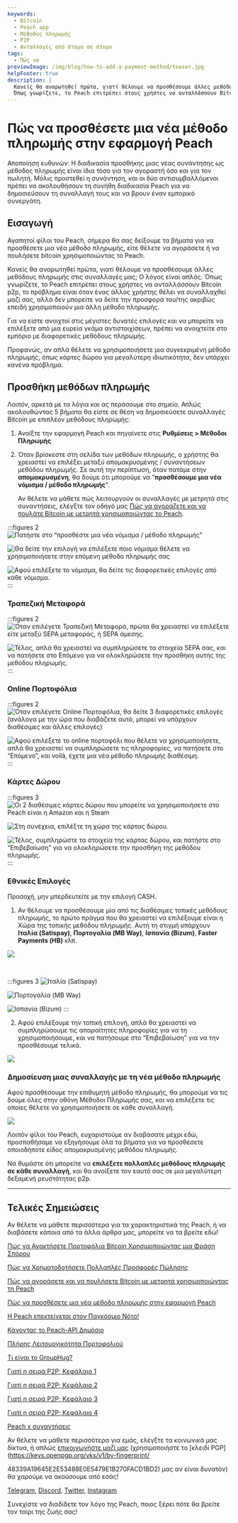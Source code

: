 ```yaml
---
keywords:
  - Bitcoin
  - Peach app
  - Μέθοδος πληρωμής
  - P2P
  - Ανταλλαγές από άτομο σε άτομο
tags:
  - Πώς να
previewImage: /img/blog/how-to-add-a-payment-method/teaser.jpg
helpFooter: true
description: |
  Κανείς θα αναρωτηθεί πρώτα, γιατί θέλουμε να προσθέσουμε άλλες μεθόδους πληρωμής στις συναλλαγές μας; Ο λόγος είναι απλός.
  Όπως γνωρίζετε, το Peach επιτρέπει στους χρήστες να ανταλλάσσουν Bitcoin p2p, το πρόβλημα είναι όταν ένας άλλος χρήστης θέλει να συναλλαχθεί μαζί σας, αλλά δεν μπορείτε να δείτε την προσφορά του/της ακριβώς επειδή χρησιμοποιούν μια άλλη μέθοδο πληρωμής. Για να είστε ανοιχτοί στις μέγιστες δυνατές επιλογές και να μπορείτε να επιλέξετε από μια ευρεία γκάμα αντιστοιχίσεων, πρέπει να ανοιχτείτε στο εμπόριο με διαφορετικές μεθόδους πληρωμής.
---
```


# Πώς να προσθέσετε μια νέα μέθοδο πληρωμής στην εφαρμογή Peach

Αποποίηση ευθυνών: Η διαδικασία προσθήκης μιας νέας συνάντησης ως μέθοδος πληρωμής είναι ίδια τόσο για τον αγοραστή όσο και για τον πωλητή.
Μόλις προστεθεί η συνάντηση, και οι δύο αντισυμβαλλόμενοι πρέπει να ακολουθήσουν τη συνήθη διαδικασία Peach για να δημοσιεύσουν τη συναλλαγή τους και να βρουν έναν εμπορικό συνεργάτη.

## Εισαγωγή

Αγαπητοί φίλοι του Peach, σήμερα θα σας δείξουμε τα βήματα για να προσθέσετε μια νέα μέθοδο πληρωμής, είτε θέλετε να αγοράσετε ή να πουλήσετε bitcoin χρησιμοποιώντας το Peach.

Κανείς θα αναρωτηθεί πρώτα, γιατί θέλουμε να προσθέσουμε άλλες μεθόδους πληρωμής στις συναλλαγές μας; Ο λόγος είναι απλός.
Όπως γνωρίζετε, το Peach επιτρέπει στους χρήστες να ανταλλάσσουν Bitcoin p2p, το πρόβλημα είναι όταν ένας άλλος χρήστης θέλει να συναλλαχθεί μαζί σας, αλλά δεν μπορείτε να δείτε την προσφορά του/της ακριβώς επειδή χρησιμοποιούν μια άλλη
μέθοδο πληρωμής.

Για να είστε ανοιχτοί στις μέγιστες δυνατές επιλογές και να μπορείτε να επιλέξετε από μια ευρεία γκάμα αντιστοιχίσεων, πρέπει να ανοιχτείτε στο εμπόριο με διαφορετικές μεθόδους πληρωμής.

Προφανώς, αν απλά θέλετε να χρησιμοποιήσετε μια συγκεκριμένη μέθοδο πληρωμής, όπως κάρτες δώρου για μεγαλύτερη ιδιωτικότητα, δεν υπάρχει κανένα πρόβλημα.

## Προσθήκη μεθόδων πληρωμής

Λοιπόν, αρκετά με τα λόγια και ας περάσουμε στο σημείο. Απλώς ακολουθώντας 5 βήματα θα είστε σε θέση να δημοσιεύσετε συναλλαγές Bitcoin με επιπλέον μεθόδους
πληρωμής:

1. Ανοίξτε την εφαρμογή Peach και πηγαίνετε στις **Ρυθμίσεις > Μέθοδοι Πληρωμής**

2. Όταν βρίσκεστε στη σελίδα των μεθόδων πληρωμής, ο χρήστης θα χρειαστεί να επιλέξει μεταξύ απομακρυσμένης / συναντήσεων μεθόδου πληρωμής.
   Σε αυτή την περίπτωση, όταν πατάμε στην **απομακρυσμένη**, θα δούμε ότι μπορούμε να "**προσθέσουμε μια νέα νόμισμα / μέθοδο πληρωμής**".

   Αν θέλετε να μάθετε πώς λειτουργούν οι συναλλαγές με μετρητά στις συναντήσεις, ελέγξτε τον οδηγό μας [Πώς να αγοράζετε και να πουλάτε Bitcoin με μετρητά χρησιμοποιώντας το Peach](/blog/how-to-buy-and-sell-bitcoin-with-cash-using-peach/).

:::figures 2
![Πατήστε στο “προσθέστε μια νέα νόμισμα / μέθοδο πληρωμής”](/img/blog/how-to-add-a-payment-method/add-1.png)

![Θα δείτε την επιλογή να επιλέξετε ποιο νόμισμα θέλετε να χρησιμοποιήσετε στην επόμενη μέθοδο πληρωμής σας](/img/blog/how-to-add-a-payment-method/add-2.png)

![Αφού επιλέξετε το νόμισμα, θα δείτε τις διαφορετικές επιλογές από κάθε νόμισμα.](/img/blog/how-to-add-a-payment-method/add-3.png)
:::

### Τραπεζική Μεταφορά

:::figures 2
![Όταν επιλέγετε Τραπεζική Μεταφορά, πρώτα θα χρειαστεί να επιλέξετε είτε μεταξύ SEPA μεταφοράς, ή SEPA άμεσης.](/img/blog/how-to-add-a-payment-method/bank-transfer-1.png)

![Τέλος, απλά θα χρειαστεί να συμπληρώσετε τα στοιχεία SEPA σας, και να πατήσετε στο **Επόμενο** για να ολοκληρώσετε την προσθήκη αυτής της μεθόδου πληρωμής.](/img/blog/how-to-add-a-payment-method/bank-transfer-2.png)
:::

### Online Πορτοφόλια

:::figures 2
![Όταν επιλέγετε Online Πορτοφόλια, θα δείτε 3 διαφορετικές επιλογές (ανάλογα με την ώρα που διαβάζετε αυτό, μπορεί να υπάρχουν διαθέσιμες και άλλες επιλογές)](/img/blog/how-to-add-a-payment-method/online-wallets-1.png)

![Αφού επιλέξετε το online πορτοφόλι που θέλετε να χρησιμοποιήσετε, απλά θα χρειαστεί να συμπληρώσετε τις πληροφορίες, να πατήσετε στο “Επόμενο”, και voilà, έχετε μια νέα μέθοδο πληρωμής διαθέσιμη.](/img/blog/how-to-add-a-payment-method/online-wallets-2.png)
:::

### Κάρτες Δώρου

:::figures 3
![Οι 2 διαθέσιμες κάρτες δώρου που μπορείτε να χρησιμοποιήσετε στο Peach είναι η Amazon και η Steam](/img/blog/how-to-add-a-payment-method/gift-cards-1.png)

![Στη συνέχεια, επιλέξτε τη χώρα της κάρτας δώρου.](/img/blog/how-to-add-a-payment-method/gift-cards-2.png)

![Τέλος, συμπληρώστε τα στοιχεία της κάρτας δώρου, και πατήστε στο “Επιβεβαίωση” για να ολοκληρώσετε την προσθήκη της μεθόδου πληρωμής.](/img/blog/how-to-add-a-payment-method/gift-cards-3.png)
:::

### Εθνικές Επιλογές

Προσοχή, μην μπερδευτείτε με την επιλογή CASH.

1. Αν θέλουμε να προσθέσουμε μία από τις διαθέσιμες τοπικές μεθόδους πληρωμής, το πρώτο πράγμα που θα χρειαστεί να επιλέξουμε είναι η Χώρα της τοπικής μεθόδου πληρωμής. Αυτή τη στιγμή υπάρχουν **Ιταλία (Satispay)**, **Πορτογαλία (MB Way)**, **Ισπανία (Bizum)**, **Faster Payments (ΗΒ)** κλπ.

![](/img/blog/how-to-add-a-payment-method/national-options-1.png)

<br>

:::figures 3
![**Ιταλία (Satispay)**](/img/blog/how-to-add-a-payment-method/national-options-italy.png)

![**Πορτογαλία (MB Way)**](/img/blog/how-to-add-a-payment-method/national-options-portugal.png)

![**Ισπανία (Bizum)**](/img/blog/how-to-add-a-payment-method/national-options-spain.png)
:::

2. Αφού επιλέξουμε την τοπική επιλογή, απλά θα χρειαστεί να συμπληρώσουμε τις απαραίτητες πληροφορίες για να τη χρησιμοποιήσουμε, και να πατήσουμε στο “Επιβεβαίωση” για να την προσθέσουμε τελικά.

![](/img/blog/how-to-add-a-payment-method/national-options-details.png)

### Δημοσίευση μιας συναλλαγής με τη νέα μέθοδο πληρωμής

Αφού προσθέσουμε την επιθυμητή μέθοδο πληρωμής, θα μπορούμε να τις δούμε όλες στην οθόνη Μέθοδοι Πληρωμής σας, και να επιλέξετε τις οποίες θέλετε
να χρησιμοποιήσετε σε κάθε συναλλαγή.

![](/img/blog/how-to-add-a-payment-method/publish-1.png)

Λοιπόν φίλοι του Peach, ευχαριστούμε αν διαβάσατε μέχρι εδώ, προσπαθήσαμε να εξηγήσουμε όλα τα βήματα για να προσθέσετε οποιοδήποτε είδος απομακρυσμένης μεθόδου πληρωμής.

Να θυμάστε ότι μπορείτε να **επιλέξετε πολλαπλές μεθόδους πληρωμής σε κάθε συναλλαγή**, και θα ανοίξετε τον εαυτό σας σε μια μεγαλύτερη δεξαμενή ρευστότητας p2p.

---

## Τελικές Σημειώσεις

Αν θέλετε να μάθετε περισσότερα για τα χαρακτηριστικά της Peach, ή να διαβάσετε κάποια από τα άλλα άρθρα μας, μπορείτε να τα βρείτε εδώ!

[Πώς να Ανακτήσετε Πορτοφόλια Bitcoin Χρησιμοποιώντας μια Φράση Σπόρου](https://peachbitcoin.com/el/blog/how-to-restore-peach-wallet/)

[Πώς να Χρηματοδοτήσετε Πολλαπλές Προσφορές Πώλησης](https://peachbitcoin.com/el/blog/funding-multiple-sell-offers/)

[Πώς να αγοράσετε και να πουλήσετε Bitcoin με μετρητά χρησιμοποιώντας τη Peach](https://peachbitcoin.com/el/blog/how-to-buy-and-sell-bitcoin-with-cash-using-peach/)

[Πώς να προσθέσετε μια νέα μέθοδο πληρωμής στην εφαρμογή Peach](https://peachbitcoin.com/el/blog/how-to-add-a-payment-method/)

[Η Peach επεκτείνεται στον Παγκόσμιο Νότο!](https://peachbitcoin.com/el/blog/peach-expands-to-the-global-south/)

[Κάνοντας το Peach-API Δημόσιο](https://peachbitcoin.com/el/blog/making-our-peach-api-public/)

[Πλήρης Λειτουργικότητα Πορτοφολιού](https://peachbitcoin.com/el/blog/full-wallet-functionality/)

[Τι είναι το GroupHug?](https://peachbitcoin.com/el/blog/group-hug/)

[Γιατί η σειρά P2P; Κεφάλαιο 1](https://peachbitcoin.com/el/blog/why-p2p-chapter-1/)

[Γιατί η σειρά P2P; Κεφάλαιο 2](https://peachbitcoin.com/el/blog/why-p2p-chapter-2/)

[Γιατί η σειρά P2P; Κεφάλαιο 3](https://peachbitcoin.com/el/blog/why-p2p-chapter-3-circular-economies/)

[Γιατί η σειρά P2P; Κεφάλαιο 4](https://peachbitcoin.com/el/blog/why-p2p-chapter-4-chains-of-trust/)

[Peach x συναντήσεις](https://peachbitcoin.com/el/blog/peach-for-meetups/)

Αν θέλετε να μάθετε περισσότερα για εμάς, ελέγξτε τα κοινωνικά μας δίκτυα, ή απλώς [επικοινωνήστε μαζί μας](mailto:hello@peachbitcoin.com) (χρησιμοποιήστε το [κλειδί PGP](https://keys.openpgp.org/vks/v1/by-fingerprint/

48339A19645E2E53488E0E5479E1B270FACD1BD2) μας αν είναι δυνατόν) θα χαρούμε να ακούσουμε από εσάς!

[Telegram](https://t.me/peachtopeach), [Discord](https://discord.gg/ypeHz3SW54), [Twitter](https://twitter.com/peachbitcoin), [Instagram](https://instagram.com/peachbitcoin)

Συνεχίστε να διαδίδετε τον λόγο της Peach, ποιος ξέρει πότε θα βρείτε τον ταίρι της ζωής σας!
